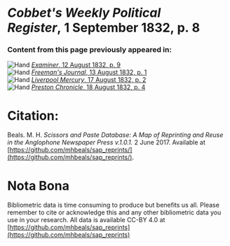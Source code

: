 # *Cobbet's Weekly Political Register*, 1 September 1832, p. 8  
  
### Content from this page previously appeared in:  
![Hand](http://scissorsandpaste.net/wp-content/uploads/2017/06/smallhandpointer.png) [*Examiner*, 12 August 1832, p. 9](https://mhbeals.github.io/sap_html/Examiner/Examiner-12-August-1832-p-9)  
![Hand](http://scissorsandpaste.net/wp-content/uploads/2017/06/smallhandpointer.png) [*Freeman's Journal*, 13 August 1832, p. 1](https://mhbeals.github.io/sap_html/Freeman's-Journal/Freeman's-Journal-13-August-1832-p-1)  
![Hand](http://scissorsandpaste.net/wp-content/uploads/2017/06/smallhandpointer.png) [*Liverpool Mercury*, 17 August 1832, p. 2](https://mhbeals.github.io/sap_html/Liverpool-Mercury/Liverpool-Mercury-17-August-1832-p-2)  
![Hand](http://scissorsandpaste.net/wp-content/uploads/2017/06/smallhandpointer.png) [*Preston Chronicle*, 18 August 1832, p. 4](https://mhbeals.github.io/sap_html/Preston-Chronicle/Preston-Chronicle-18-August-1832-p-4)  


# Citation: 

Beals. M. H. *Scissors and Paste Database: A Map of Reprinting and Reuse in the Anglophone Newspaper Press v.1.0.1.* 2 June 2017. Available at [https://github.com/mhbeals/sap_reprints/](https://github.com/mhbeals/sap_reprints/). 

# Nota Bona

Bibliometric data is time consuming to produce but benefits us all. Please remember to cite or acknowledge this and any other bibliometric data you use in your research. All data is available CC-BY 4.0 at [https://github.com/mhbeals/sap_reprints](https://github.com/mhbeals/sap_reprints)